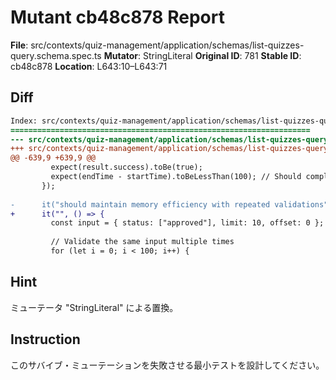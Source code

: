 # Mutant cb48c878 Report

**File**: src/contexts/quiz-management/application/schemas/list-quizzes-query.schema.spec.ts
**Mutator**: StringLiteral
**Original ID**: 781
**Stable ID**: cb48c878
**Location**: L643:10–L643:71

## Diff

```diff
Index: src/contexts/quiz-management/application/schemas/list-quizzes-query.schema.spec.ts
===================================================================
--- src/contexts/quiz-management/application/schemas/list-quizzes-query.schema.spec.ts	original
+++ src/contexts/quiz-management/application/schemas/list-quizzes-query.schema.spec.ts	mutated #781
@@ -639,9 +639,9 @@
         expect(result.success).toBe(true);
         expect(endTime - startTime).toBeLessThan(100); // Should complete within 100ms
       });
 
-      it("should maintain memory efficiency with repeated validations", () => {
+      it("", () => {
         const input = { status: ["approved"], limit: 10, offset: 0 };
 
         // Validate the same input multiple times
         for (let i = 0; i < 100; i++) {
```

## Hint

ミューテータ "StringLiteral" による置換。

## Instruction

このサバイブ・ミューテーションを失敗させる最小テストを設計してください。
